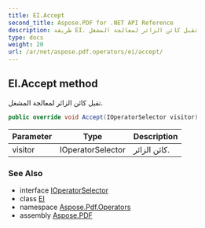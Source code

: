 ```yaml
---
title: EI.Accept
second_title: Aspose.PDF for .NET API Reference
description: طريقة EI. تقبل كائن الزائر لمعالجة المشغل
type: docs
weight: 20
url: /ar/net/aspose.pdf.operators/ei/accept/
---
```

## EI.Accept method

تقبل كائن الزائر لمعالجة المشغل.

```csharp
public override void Accept(IOperatorSelector visitor)
```

| Parameter | Type | Description |
| --- | --- | --- |
| visitor | IOperatorSelector | كائن الزائر. |

### See Also

* interface [IOperatorSelector](../../../aspose.pdf/ioperatorselector/)
* class [EI](../)
* namespace [Aspose.Pdf.Operators](../../../aspose.pdf.operators/)
* assembly [Aspose.PDF](../../../)